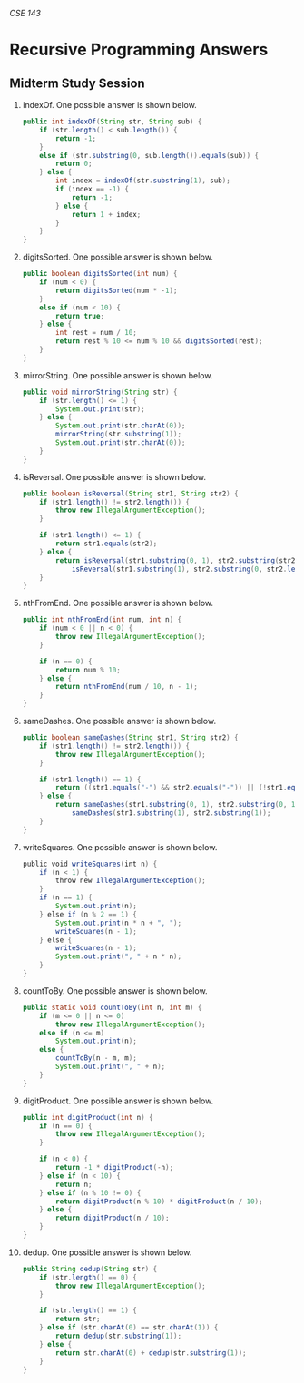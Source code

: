 _CSE 143_

# Recursive Programming Answers
## Midterm Study Session

1. indexOf. One possible answer is shown below.

	```java
	public int indexOf(String str, String sub) {
		if (str.length() < sub.length()) {
			return -1;
		} 
		else if (str.substring(0, sub.length()).equals(sub)) {
			return 0;
		} else {
			int index = indexOf(str.substring(1), sub);
			if (index == -1) {
				return -1;
			} else {
				return 1 + index;
			}
		}
	}
	```

1. digitsSorted. One possible answer is shown below.

	```java
	public boolean digitsSorted(int num) {
		if (num < 0) {
			return digitsSorted(num * -1);
		}
		else if (num < 10) {
			return true;
		} else {
			int rest = num / 10;
			return rest % 10 <= num % 10 && digitsSorted(rest);
		}
	}
	```

1. mirrorString. One possible answer is shown below.

	```java
	public void mirrorString(String str) {
		if (str.length() <= 1) {
			System.out.print(str);
		} else {
			System.out.print(str.charAt(0));
			mirrorString(str.substring(1));
			System.out.print(str.charAt(0));
		}
	}
	```

1. isReversal. One possible answer is shown below.

	```java
	public boolean isReversal(String str1, String str2) {
		if (str1.length() != str2.length()) {
			throw new IllegalArgumentException();
		}

		if (str1.length() <= 1) {
			return str1.equals(str2);
		} else {
			return isReversal(str1.substring(0, 1), str2.substring(str2.length() - 1)) &&
				isReversal(str1.substring(1), str2.substring(0, str2.length() - 1));
		}
	}
	```

1. nthFromEnd. One possible answer is shown below.

	```java
	public int nthFromEnd(int num, int n) {
		if (num < 0 || n < 0) {
			throw new IllegalArgumentException();
		}

		if (n == 0) {
			return num % 10;
		} else {
			return nthFromEnd(num / 10, n - 1);
		}
	}
	```

1. sameDashes. One possible answer is shown below.

	```java
	public boolean sameDashes(String str1, String str2) {
		if (str1.length() != str2.length()) {
			throw new IllegalArgumentException();
		}

		if (str1.length() == 1) {
			return ((str1.equals("-") && str2.equals("-")) || (!str1.equals("-") && !str2.equals("-")));
		} else {
			return sameDashes(str1.substring(0, 1), str2.substring(0, 1)) && 
				sameDashes(str1.substring(1), str2.substring(1));
		}
	}
	```

1. writeSquares. One possible answer is shown below.

	```java
	public void writeSquares(int n) {
		if (n < 1) {
			throw new IllegalArgumentException();
		}
		if (n == 1) {
			System.out.print(n);
		} else if (n % 2 == 1) {
			System.out.print(n * n + ", ");
			writeSquares(n - 1);
		} else {
			writeSquares(n - 1);
			System.out.print(", " + n * n);
		}
	}
	```

1. countToBy. One possible answer is shown below.

	```java
	public static void countToBy(int n, int m) {
	    if (m <= 0 || n <= 0)
	        throw new IllegalArgumentException();
	    else if (n <= m)
	        System.out.print(n);
	    else {
	        countToBy(n - m, m);
	        System.out.print(", " + n);
	    }
	}
	```

1. digitProduct. One possible answer is shown below. 

	```java
	public int digitProduct(int n) {
		if (n == 0) {
			throw new IllegalArgumentException();
		}

		if (n < 0) {
			return -1 * digitProduct(-n);
		} else if (n < 10) {
			return n;
		} else if (n % 10 != 0) {
			return digitProduct(n % 10) * digitProduct(n / 10);
		} else {
			return digitProduct(n / 10);
		}
	}
	```

1. dedup. One possible answer is shown below.

	```java
	public String dedup(String str) {
		if (str.length() == 0) {
			throw new IllegalArgumentException();
		}

		if (str.length() == 1) {
			return str;
		} else if (str.charAt(0) == str.charAt(1)) {
			return dedup(str.substring(1));
		} else {
			return str.charAt(0) + dedup(str.substring(1));
		}
	}
	```
